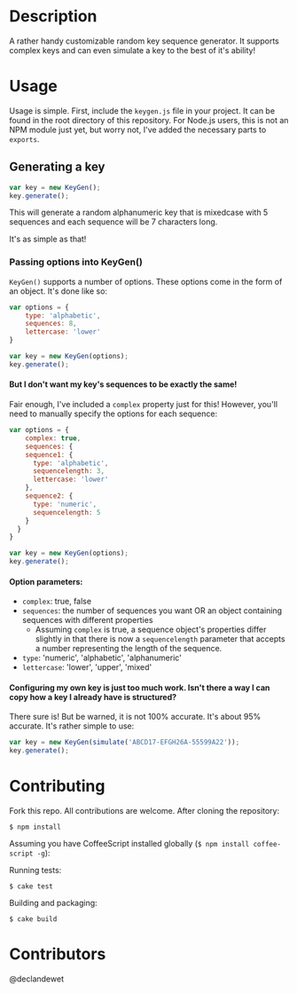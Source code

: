 # Description

A rather handy customizable random key sequence generator. It supports complex keys and can even simulate a key to the best of it's ability!

# Usage

Usage is simple. First, include the `keygen.js` file in your project. It can be found in the root directory of this repository. For Node.js users, this is not an NPM module just yet, but worry not, I've added the necessary parts to `exports`.

## Generating a key

```js
var key = new KeyGen();
key.generate();
```
This will generate a random alphanumeric key that is mixedcase with 5 sequences and each sequence will be 7 characters long.

It's as simple as that!

### Passing options into KeyGen()

`KeyGen()` supports a number of options. These options come in the form of an object. It's done like so:

```js
var options = {
	type: 'alphabetic',
	sequences: 8,
	lettercase: 'lower'
}

var key = new KeyGen(options);
key.generate();
```

#### But I don't want my key's sequences to be exactly the same!

Fair enough, I've included a `complex` property just for this! However, you'll need to manually specify the options for each sequence:

```js
var options = {
	complex: true,
	sequences: {
    sequence1: {
      type: 'alphabetic',
      sequencelength: 3,
      lettercase: 'lower'
    },
    sequence2: {
      type: 'numeric',
      sequencelength: 5
    }
  }
}

var key = new KeyGen(options);
key.generate();
```

#### Option parameters:

* `complex`: true, false
* `sequences`: the number of sequences you want OR an object containing sequences with different properties
  * Assuming `complex` is true, a sequence object's properties differ slightly in that there is now a `sequencelength` parameter that accepts a number representing the length of the sequence.
* `type`: 'numeric', 'alphabetic', 'alphanumeric'
* `lettercase`: 'lower', 'upper', 'mixed'

#### Configuring my own key is just too much work. Isn't there a way I can copy how a key I already have is structured?

There sure is! But be warned, it is not 100% accurate. It's about 95% accurate. It's rather simple to use:

```js
var key = new KeyGen(simulate('ABCD17-EFGH26A-55599A22'));
key.generate();
```

# Contributing

Fork this repo. All contributions are welcome. After cloning the repository:

```
$ npm install
```

Assuming you have CoffeeScript installed globally (`$ npm install coffee-script -g`):

Running tests:
```
$ cake test
```

Building and packaging:
```
$ cake build
```

# Contributors

@declandewet